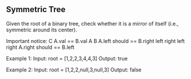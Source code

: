 ## Symmetric Tree
Given the root of a binary tree, check whether it is a mirror of itself
(i.e., symmetric around its center).


Important notice:                                    C
    A.val == B.val                            A             B
    A.left should == B.right             left  right    left  right
    A.right should == B.left

Example 1:
Input: root = [1,2,2,3,4,4,3]
Output: true

Example 2:
Input: root = [1,2,2,null,3,null,3]
Output: false
